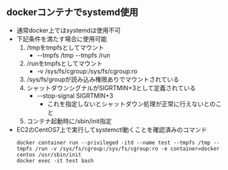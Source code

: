## dockerコンテナでsystemd使用

* 通常docker上ではsystemdは使用不可
* 下記条件を満たす場合に使用可能
    1. /tmpをtmpfsとしてマウント
        * --tmpfs /tmp --tmpfs /run
    2. /runをtmpfsとしてマウント
        * -v /sys/fs/cgroup:/sys/fs/cgroup:ro
    3. /sys/fs/groupが読み込み権限ありでマウントされている
    4. シャットダウンシグナルがSIGRTMIN+3として定義されている
        * --stop-signal SIGRTMIN+3
            * これを指定しないとシャットダウン処理が正常に行えないとのこと
    5. コンテナ起動時に/sbin/init指定
* EC2のCentOS7上で実行してsystemctl動くことを確認済みのコマンド
    ```
    docker container run --privileged -itd --name test --tmpfs /tmp --tmpfs /run -v /sys/fs/cgroup:/sys/fs/cgroup:ro -e container=docker centos /usr/sbin/init
    docker exec -it test bash
    ```
